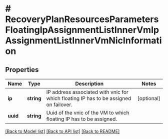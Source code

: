 # # RecoveryPlanResourcesParametersFloatingIpAssignmentListInnerVmIpAssignmentListInnerVmNicInformation

## Properties

Name | Type | Description | Notes
------------ | ------------- | ------------- | -------------
**ip** | **string** | IP address associated with vnic for which floating IP has to be assigned on failover. | [optional]
**uuid** | **string** | Uuid of the vnic of the VM to which floating IP has to be assigned. |

[[Back to Model list]](../../README.md#models) [[Back to API list]](../../README.md#endpoints) [[Back to README]](../../README.md)
